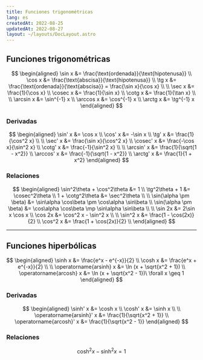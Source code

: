 ```yaml
---
title: Funciones trigonométricas
lang: es
createdAt: 2022-08-25
updatedAt: 2022-08-27
layout: ~/layouts/DocLayout.astro
---
```


<!-- toc -->

## Funciones trigonométricas

$$
\begin{aligned}
  \sin x &= \frac{\text{ordenada}}{\text{hipotenusa}} \\
  \cos x &= \frac{\text{abscisa}}{\text{hipotenusa}} \\
  \tg x &= \frac{\text{ordenada}}{\text{abscisa}} = \frac{\sin x}{\cos x} \\
  \\
  \sec x &= \frac{1}{\cos x} \\
  \cosec x &= \frac{1}{\sin x} \\
  \cotg x &= \frac{1}{\tan x} \\
  \\
  \arcsin x &= \sin^{-1} x \\
  \arccos x &= \cos^{-1} x \\
  \arctg x &= \tg^{-1} x
\end{aligned}
$$


### Derivadas

$$
\begin{aligned}
  \sin' x &= \cos x \\
  \cos' x &= -\sin x \\
  \tg' x &= \frac{1}{\cos^2 x} \\
  \\
  \sec' x &= \frac{\sin x}{\cos^2 x} \\
  \cosec' x &= \frac{-\cos x}{\sin^2 x} \\
  \cotg' x &= \frac{-1}{\sin^2 x} \\
  \\
  \arcsin' x &= \frac{1}{\sqrt{1 - x^2}} \\
  \arccos' x &= \frac{-1}{\sqrt{1 - x^2}} \\
  \arctg' x &= \frac{1}{1 + x^2}
\end{aligned}
$$

### Relaciones

$$
\begin{aligned}
  \sin^2\theta + \cos^2\theta &= 1 \\
  \tg^2\theta + 1 &= \cosec^2\theta \\
  1 + \cotg^2\theta  &= \sec^2\theta \\
  \\
  \sin(\alpha \pm \beta) &= \sin\alpha \cos\beta \pm \cos\alpha \sin\beta \\
  \sin(\alpha \pm \beta) &= \cos\alpha \cos\beta \mp \sin\alpha \sin\beta \\
  \\
  \sin 2x &= 2\sin x \cos x \\
  \cos 2x &= \cos^2 x - \sin^2 x \\
  \\
  \sin^2 x &= \frac{1 - \cos(2x)}{2} \\
  \cos^2 x &= \frac{1 + \cos(2x)}{2} \\
\end{aligned}
$$

---

## Funciones hiperbólicas

$$
\begin{aligned}
  \sinh x &= \frac{e^x - e^{-x}}{2} \\
  \cosh x &= \frac{e^x + e^{-x}}{2} \\
  \\
  \operatorname{arsinh} x &= \ln (x + \sqrt{x^2 + 1}) \\
  \operatorname{arcosh} x &= \ln (x + \sqrt{x^2 - 1})\ \forall x \geq 1
\end{aligned}
$$


### Derivadas

$$
\begin{aligned}
  \sinh' x &= \cosh x \\
  \cosh' x &= \sinh x \\
  \\
  \operatorname{arsinh}' x &= \frac{1}{\sqrt{x^2 + 1}} \\
  \operatorname{arcosh}' x &= \frac{1}{\sqrt{x^2 - 1}}
\end{aligned}
$$

### Relaciones

$$
\cosh^2 x - \sinh^2 x = 1
$$
